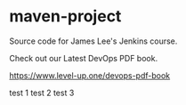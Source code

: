 # maven-project
Source code for James Lee's Jenkins course.

Check out our Latest DevOps PDF book.

https://www.level-up.one/devops-pdf-book

test 1
test 2
test 3
